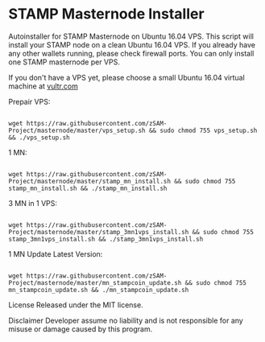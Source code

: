 # STAMP Masternode Installer
Autoinstaller for STAMP Masternode on Ubuntu 16.04 VPS. This script will install your STAMP node on a clean Ubuntu 16.04 VPS. If you already have any other wallets running, please check firewall ports. You can only install one STAMP masternode per VPS.

If you don't have a VPS yet, please choose a small Ubuntu 16.04 virtual machine at <a href="https://www.vultr.com/?ref=7476040" rel="nofollow">vultr.com</a></p>

Prepair VPS:
<pre><code>
wget https://raw.githubusercontent.com/zSAM-Project/masternode/master/vps_setup.sh && sudo chmod 755 vps_setup.sh && ./vps_setup.sh
</pre></code>

1 MN:
<pre><code>
wget https://raw.githubusercontent.com/zSAM-Project/masternode/master/stamp_mn_install.sh && sudo chmod 755 stamp_mn_install.sh && ./stamp_mn_install.sh
</pre></code>

3 MN in 1 VPS:
<pre><code>
wget https://raw.githubusercontent.com/zSAM-Project/masternode/master/stamp_3mn1vps_install.sh && sudo chmod 755 stamp_3mn1vps_install.sh && ./stamp_3mn1vps_install.sh
</pre></code>

1 MN Update Latest Version:
<pre><code>
wget https://raw.githubusercontent.com/zSAM-Project/masternode/master/mn_stampcoin_update.sh && sudo chmod 755 mn_stampcoin_update.sh && ./mn_stampcoin_update.sh
</pre></code>
License
Released under the MIT license.

Disclaimer
Developer assume no liability and is not responsible for any misuse or damage caused by this program.
